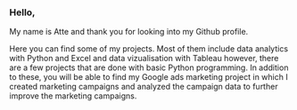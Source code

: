 ### Hello,

My name is Atte and thank you for looking into my Github profile.

Here you can find some of my projects. Most of them include data analytics with Python and Excel and data vizualisation with Tableau however, there are a few projects that are done with basic Python programming. In addition to these, you will be able to find my Google ads marketing project in which I created marketing campaigns and analyzed the campaign data to further improve the marketing campaigns.




